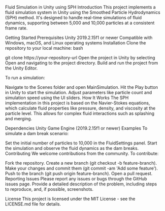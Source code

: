 Fluid Simulation in Unity using SPH
Introduction
This project implements a fluid simulation system in Unity using the Smoothed Particle Hydrodynamics (SPH) method. It's designed to handle real-time simulations of fluid dynamics, supporting between 5,000 and 10,000 particles at a consistent frame rate.

Getting Started
Prerequisites
Unity 2019.2.15f1 or newer
Compatible with Windows, macOS, and Linux operating systems
Installation
Clone the repository to your local machine:
bash

git clone https://your-repository-url
Open the project in Unity by selecting Open and navigating to the project directory.
Build and run the project from the Unity Editor.

To run a simulation:

Navigate to the Scenes folder and open MainSimulation.
Hit the Play button in Unity to start the simulation.
Adjust parameters like particle count and simulation speed using the UI sliders.
How It Works
The SPH implementation in this project is based on the Navier-Stokes equations, which calculate fluid properties like pressure, density, and viscosity at the particle level. This allows for complex fluid interactions such as splashing and merging.

Dependencies
Unity Game Engine (2019.2.15f1 or newer)
Examples
To simulate a dam break scenario:

Set the initial number of particles to 10,000 in the FluidSettings panel.
Start the simulation and observe the fluid dynamics as the dam breaks.
Contributing
We welcome contributions from the community. To contribute:

Fork the repository.
Create a new branch (git checkout -b feature-branch).
Make your changes and commit them (git commit -am 'Add some feature').
Push to the branch (git push origin feature-branch).
Open a pull request.
Reporting Issues
Please report any issues or bugs through the GitHub issues page. Provide a detailed description of the problem, including steps to reproduce, and, if possible, screenshots.

License
This project is licensed under the MIT License - see the LICENSE.md file for details.
